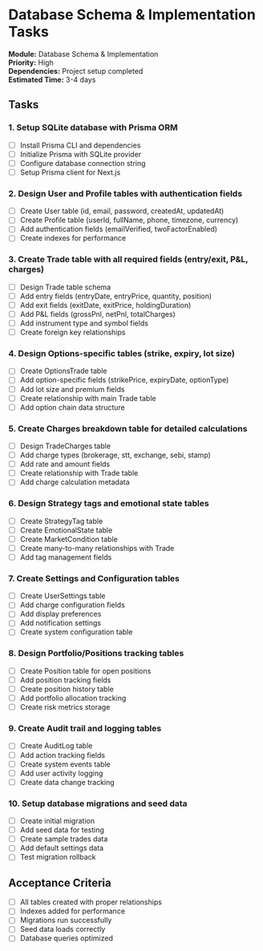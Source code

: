 # Database Schema & Implementation Tasks

**Module:** Database Schema & Implementation  
**Priority:** High  
**Dependencies:** Project setup completed  
**Estimated Time:** 3-4 days  

## Tasks

### 1. Setup SQLite database with Prisma ORM
- [ ] Install Prisma CLI and dependencies
- [ ] Initialize Prisma with SQLite provider
- [ ] Configure database connection string
- [ ] Setup Prisma client for Next.js

### 2. Design User and Profile tables with authentication fields
- [ ] Create User table (id, email, password, createdAt, updatedAt)
- [ ] Create Profile table (userId, fullName, phone, timezone, currency)
- [ ] Add authentication fields (emailVerified, twoFactorEnabled)
- [ ] Create indexes for performance

### 3. Create Trade table with all required fields (entry/exit, P&L, charges)
- [ ] Design Trade table schema
- [ ] Add entry fields (entryDate, entryPrice, quantity, position)
- [ ] Add exit fields (exitDate, exitPrice, holdingDuration)
- [ ] Add P&L fields (grossPnl, netPnl, totalCharges)
- [ ] Add instrument type and symbol fields
- [ ] Create foreign key relationships

### 4. Design Options-specific tables (strike, expiry, lot size)
- [ ] Create OptionsTrade table
- [ ] Add option-specific fields (strikePrice, expiryDate, optionType)
- [ ] Add lot size and premium fields
- [ ] Create relationship with main Trade table
- [ ] Add option chain data structure

### 5. Create Charges breakdown table for detailed calculations
- [ ] Design TradeCharges table
- [ ] Add charge types (brokerage, stt, exchange, sebi, stamp)
- [ ] Add rate and amount fields
- [ ] Create relationship with Trade table
- [ ] Add charge calculation metadata

### 6. Design Strategy tags and emotional state tables
- [ ] Create StrategyTag table
- [ ] Create EmotionalState table
- [ ] Create MarketCondition table
- [ ] Create many-to-many relationships with Trade
- [ ] Add tag management fields

### 7. Create Settings and Configuration tables
- [ ] Create UserSettings table
- [ ] Add charge configuration fields
- [ ] Add display preferences
- [ ] Add notification settings
- [ ] Create system configuration table

### 8. Design Portfolio/Positions tracking tables
- [ ] Create Position table for open positions
- [ ] Add position tracking fields
- [ ] Create position history table
- [ ] Add portfolio allocation tracking
- [ ] Create risk metrics storage

### 9. Create Audit trail and logging tables
- [ ] Create AuditLog table
- [ ] Add action tracking fields
- [ ] Create system events table
- [ ] Add user activity logging
- [ ] Create data change tracking

### 10. Setup database migrations and seed data
- [ ] Create initial migration
- [ ] Add seed data for testing
- [ ] Create sample trades data
- [ ] Add default settings data
- [ ] Test migration rollback

## Acceptance Criteria
- [ ] All tables created with proper relationships
- [ ] Indexes added for performance
- [ ] Migrations run successfully
- [ ] Seed data loads correctly
- [ ] Database queries optimized
